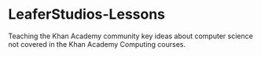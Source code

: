 # LeaferStudios-Lessons
Teaching the Khan Academy community key ideas about computer science not covered in the Khan Academy Computing courses.
